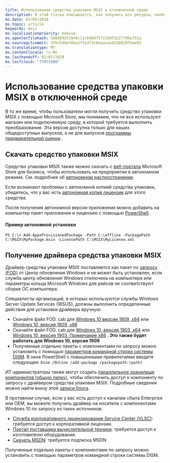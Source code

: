 ```yaml
---
title: Использование средства упаковки MSIX в отключенной среде
description: В этой статье описывается, как получить все ресурсы, необходимые для средства упаковки MSIX, если они находятся в отключенной среде.
ms.date: 02/05/2020
ms.topic: article
keywords: msix
ms.localizationpriority: medium
ms.openlocfilehash: 588d6925194bc11cb9d475f229df2227705e751a
ms.sourcegitcommit: 37bc5d6ef6be2ffa373c0aeacea4226829feee02
ms.translationtype: MT
ms.contentlocale: ru-RU
ms.lasthandoff: 02/07/2020
ms.locfileid: "77073500"
---
```

# <a name="using-the-msix-packaging-tool-in-a-disconnected-environment"></a>Использование средства упаковки MSIX в отключенной среде

В то же время, чтобы пользователи могли получить средство упаковки MSIX с помощью Microsoft Store, мы понимаем, что не все используют магазин или подключенную среду, в которой требуется выполнить преобразование. Эта версия доступна только для наших общедоступных выпусков, а не для выпусков [программы предварительной оценки](insider-program.md) .

## <a name="get-the-msix-packaging-tool"></a>Скачать средство упаковки MSIX

Средство упаковки MSIX также можно скачать с [веб-портала](https://businessstore.microsoft.com/store) Microsoft Store для бизнеса, чтобы использовать на предприятии в автономном режиме. См. подробнее об [автономном распространении](https://docs.microsoft.com/microsoft-store/distribute-offline-apps).

Если возникают проблемы с автономной копией средства упаковки, убедитесь, что у вас есть [автономная копия лицензии](https://docs.microsoft.com/microsoft-store/distribute-offline-apps#download-an-offline-licensed-app) для этого средства. 

После получения автономной версии приложения можно добавить на компьютер пакет приложения и лицензию с помощью [PowerShell](https://docs.microsoft.com/powershell/module/dism/add-appxprovisionedpackage?view=win10-ps).

#### <a name="example-of-offline-installation"></a>Пример автономной установки
```
PS C:\> Add-AppxProvisionedPackage -Path C:\offline -PackagePath C:\MSIX\MyPackage.msix -LicensePath C:\MSIX\MyLicense.xml
```

## <a name="get-the-msix-packaging-tool-driver"></a>Получение драйвера средства упаковки MSIX

Драйвер средства упаковки MSIX поставляется как пакет по [запросу (FOD)](https://docs.microsoft.com/windows-hardware/manufacture/desktop/features-on-demand-v2--capabilities) от Центр обновления Windows и не может быть установлен, если служба центр обновления Windows отключена на компьютере или параметры кольца Microsoft Windows для рейсов не соответствуют сборке ОС компьютера.

Специалисты организаций, в которых используются службы Windows Server Update Services (WSUS), должны выполнить определенные действия для установки драйвера вручную:
- Скачайте файл FOD. cab для [Windows 10 версии 1809, x64](https://download.microsoft.com/download/8/4/3/8436215A-42DB-4FD2-966D-60D436D6EEFC/Msix-PackagingTool-Driver-Package~31bf3856ad364e35~amd64~~.cab) или [Windows 10, версия 1809, x86](https://download.microsoft.com/download/9/9/4/9948d09d-af25-45a5-b01f-cc4bcf05f5bf/Msix-PackagingTool-Driver-Package~31bf3856ad364e35~x86~~.cab)
- Скачайте файл FOD. cab для [Windows 10, версия 1903, x64](https://download.microsoft.com/download/5/2/e/52ec35e9-3b50-47b2-879d-c815a93bc3fc/Msix-PackagingTool-Driver-Package~31bf3856ad364e35~amd64~~.cab) или [Windows 10, версия 1903, Примечание x86](https://download.microsoft.com/download/2/c/3/2c3a78a2-4d64-426a-976d-dfe4805110cc/Msix-PackagingTool-Driver-Package~31bf3856ad364e35~x86~~.cab) **. Это также будет работать для Windows 10, версия 1909**
- Полученные отдельно пакеты с компонентами по запросу можно установить с помощью [параметров командной строки системы DISM](https://docs.microsoft.com/windows-hardware/manufacture/desktop/dism-operating-system-package-servicing-command-line-options). В окне PowerShell с повышенными привилегиями введите следующее: ```Dism /Online /add-package /packagepath:(path)```

ИТ-администраторы также могут создать [параллельное хранилище компонентов (общую папку)](https://docs.microsoft.com/windows-server/administration/server-manager/configure-features-on-demand-in-windows-server), чтобы обеспечить доступ к компоненту по запросу с драйвером средства упаковки MSIX. Подробные сведения можно найти внизу этой [записи блога](https://techcommunity.microsoft.com/t5/Windows-IT-Pro-Blog/Language-pack-acquisition-and-retention-for-enterprise-devices/ba-p/275404).

В противном случае, если у вас есть доступ к каналам сбыта Enterprise или OEM, вы можете получить драйвер на носителе с компонентами Windows 10 по запросу из таких источников:

- [Служба корпоративного лицензирования Service Center (VLSC)](https://www.microsoft.com/Licensing/servicecenter/default.aspx): требуется доступ к корпоративной лицензии.
- [Портал поставщика вычислительной техники](https://www.microsoftoem.com): требуется доступ к изготовителю оборудования.
- [Скачать MSDN](https://my.visualstudio.com/Downloads/Featured): требуется подписка MSDN.

Полученные отдельно пакеты с компонентами по запросу можно установить с помощью параметров командной строки системы DISM.
